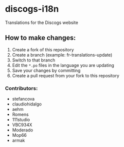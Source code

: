 discogs-i18n
============

Translations for the Discogs website

## How to make changes:

1. Create a fork of this repository
1. Create a branch (example: fr-translations-update)
1. Switch to that branch
1. Edit the `*.po` files in the language you are updating
1. Save your changes by committing
1. Create a pull request from your fork to this repository

### Contributors:

* stefancova
* claudiohidalgo
* aehm
* Romens
* 111studio
* VBC934X
* Moderado
* Mop66
* armak
